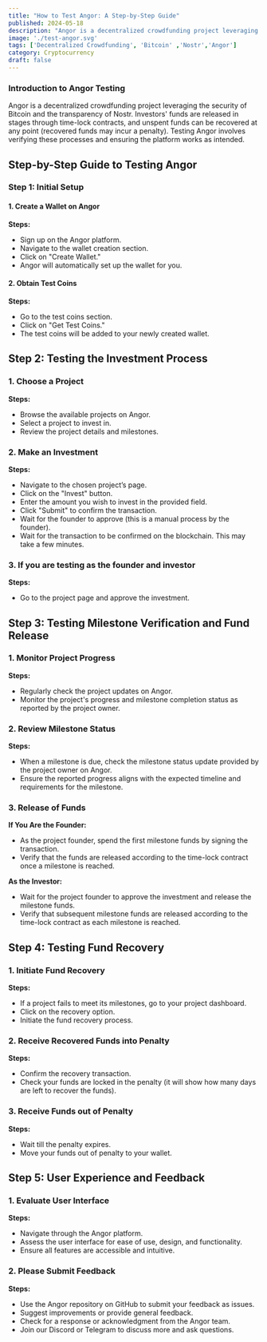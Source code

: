 ```yaml
---
title: "How to Test Angor: A Step-by-Step Guide"
published: 2024-05-18
description: "Angor is a decentralized crowdfunding project leveraging the security of Bitcoin and the transparency of Nostr."
image: './test-angor.svg'
tags: ['Decentralized Crowdfunding', 'Bitcoin' ,'Nostr','Angor']
category: Cryptocurrency
draft: false
---
```


### Introduction to Angor Testing

Angor is a decentralized crowdfunding project leveraging the security of Bitcoin and the transparency of Nostr. Investors' funds are released in stages through time-lock contracts, and unspent funds can be recovered at any point (recovered funds may incur a penalty). Testing Angor involves verifying these processes and ensuring the platform works as intended.

## Step-by-Step Guide to Testing Angor

### Step 1: Initial Setup

#### 1. Create a Wallet on Angor
**Steps:**
- Sign up on the Angor platform.
- Navigate to the wallet creation section.
- Click on "Create Wallet."
- Angor will automatically set up the wallet for you.

#### 2. Obtain Test Coins
**Steps:**
- Go to the test coins section.
- Click on "Get Test Coins."
- The test coins will be added to your newly created wallet.

## Step 2: Testing the Investment Process

### 1. Choose a Project
**Steps:**
- Browse the available projects on Angor.
- Select a project to invest in.
- Review the project details and milestones.

### 2. Make an Investment
**Steps:**
- Navigate to the chosen project’s page.
- Click on the "Invest" button.
- Enter the amount you wish to invest in the provided field.
- Click "Submit" to confirm the transaction.
- Wait for the founder to approve (this is a manual process by the founder).
- Wait for the transaction to be confirmed on the blockchain. This may take a few minutes.

### 3. If you are testing as the founder and investor
**Steps:**
- Go to the project page and approve the investment.

## Step 3: Testing Milestone Verification and Fund Release

### 1. Monitor Project Progress
**Steps:**
- Regularly check the project updates on Angor.
- Monitor the project's progress and milestone completion status as reported by the project owner.

### 2. Review Milestone Status
**Steps:**
- When a milestone is due, check the milestone status update provided by the project owner on Angor.
- Ensure the reported progress aligns with the expected timeline and requirements for the milestone.

### 3. Release of Funds
**If You Are the Founder:**
- As the project founder, spend the first milestone funds by signing the transaction.
- Verify that the funds are released according to the time-lock contract once a milestone is reached.

**As the Investor:**
- Wait for the project founder to approve the investment and release the milestone funds.
- Verify that subsequent milestone funds are released according to the time-lock contract as each milestone is reached.

## Step 4: Testing Fund Recovery

### 1. Initiate Fund Recovery
**Steps:**
- If a project fails to meet its milestones, go to your project dashboard.
- Click on the recovery option.
- Initiate the fund recovery process.

### 2. Receive Recovered Funds into Penalty
**Steps:**
- Confirm the recovery transaction.
- Check your funds are locked in the penalty (it will show how many days are left to recover the funds).

### 3. Receive Funds out of Penalty
**Steps:**
- Wait till the penalty expires.
- Move your funds out of penalty to your wallet.

## Step 5: User Experience and Feedback

### 1. Evaluate User Interface
**Steps:**
- Navigate through the Angor platform.
- Assess the user interface for ease of use, design, and functionality.
- Ensure all features are accessible and intuitive.

### 2. Please Submit Feedback
**Steps:**
- Use the Angor repository on GitHub to submit your feedback as issues.
- Suggest improvements or provide general feedback.
- Check for a response or acknowledgment from the Angor team.
- Join our Discord or Telegram to discuss more and ask questions.
